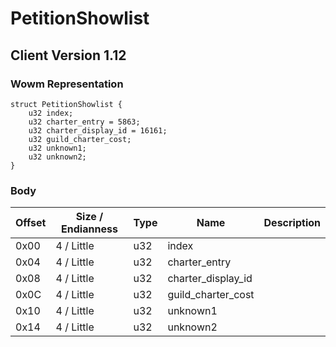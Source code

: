 # PetitionShowlist
## Client Version 1.12

### Wowm Representation
```rust,ignore
struct PetitionShowlist {
    u32 index;
    u32 charter_entry = 5863;
    u32 charter_display_id = 16161;
    u32 guild_charter_cost;
    u32 unknown1;
    u32 unknown2;
}
```
### Body
| Offset | Size / Endianness | Type | Name | Description |
| ------ | ----------------- | ---- | ---- | ----------- |
| 0x00 | 4 / Little | u32 | index |  |
| 0x04 | 4 / Little | u32 | charter_entry |  |
| 0x08 | 4 / Little | u32 | charter_display_id |  |
| 0x0C | 4 / Little | u32 | guild_charter_cost |  |
| 0x10 | 4 / Little | u32 | unknown1 |  |
| 0x14 | 4 / Little | u32 | unknown2 |  |
